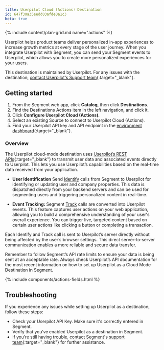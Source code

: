```yaml
---
title: Userpilot Cloud (Actions) Destination
id: 647f30a35eedd03afde0a1c3
beta: true
---
```


{% include content/plan-grid.md name="actions" %}

Userpilot helps product teams deliver personalized in-app experiences to increase growth metrics at every stage of the user journey. When you integrate Userpilot with Segment, you can send your Segment events to Userpilot, which allows you to create more personalized experiences for your users.


This destination is maintained by Userpilot. For any issues with the destination, [contact Userpilot's Support team](mailto:support@userpilot.co){:target="_blank"}.


## Getting started

1. From the Segment web app, click **Catalog**, then click **Destinations**.
2. Find the Destinations Actions item in the left navigation, and click it.
3. Click **Configure Userpilot Cloud (Actions)**.
4. Select an existing Source to connect to Userpilot Cloud (Actions).
5. Find your Userpilot API key and API endpoint in the [environment dashboard](https://run.userpilot.io/environment){:target="_blank"}.

### Overview

The Userpilot cloud-mode destination uses [Userpilot’s REST APIs](https://docs.userpilot.com/article/195-identify-users-and-track-api){:target="_blank"} to transmit user data and associated events directly to Userpilot. This lets you use Userpilot’s capabilities based on the real-time data received from your application.

- **User Identification** Send [Identify](/docs/connections/spec/identify/) calls from Segment to Userpilot for identifying or updating user and company properties. This data is dispatched directly from your backend servers and can be used for segmenting users and triggering personalized content in real-time.

- **Event Tracking:** Segment [Track](/docs/connections/spec/track/) calls are converted into Userpilot events. This feature captures user actions on your web application, allowing you to build a comprehensive understanding of your user's overall experience. You can trigger live, targeted content based on certain user actions like clicking a button or completing a transaction.

Each Identify and Track call is sent to Userpilot’s server directly without being affected by the user’s browser settings. This direct server-to-server communication enables a more reliable and secure data transfer.

Remember to follow Segment’s API rate limits to ensure your data is being sent at an acceptable rate. Always check Userpilot’s API documentation for the most recent information on how to set up Userpilot as a Cloud Mode Destination in Segment.

{% include components/actions-fields.html %}


## Troubleshooting

If you experience any issues while setting up Userpilot as a destination, follow these steps:

- Check your Userpilot API Key. Make sure it's correctly entered in Segment.
- Verify that you've enabled Userpilot as a destination in Segment.
- If you're still having trouble, [contact Segment's support team](https://segment.com/help/contact/){:target="_blank"} for further assistance.